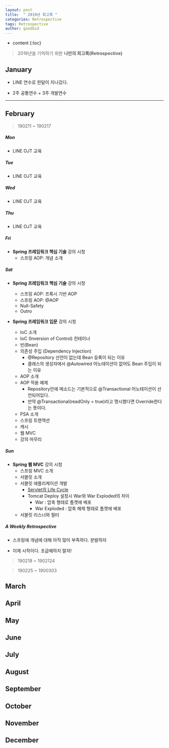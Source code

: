 ```yaml
---
layout: post
title:  " 2019년 회고록 "
categories: Retrospective
tags: Retrospective
author: goodGid
---
```

* content
{:toc}

> 2019년을 기억하기 위한 **나만의 회고록(Retrospective)**






## January

* LINE 연수로 한달이 지나갔다.

* 2주 공통연수 + 3주 개발연수 

---

## February

> 190211 ~ 190217

<h5>Mon</h5>

* LINE OJT 교육

<h5>Tue</h5>

* LINE OJT 교육

<h5>Wed</h5>

* LINE OJT 교육

<h5>Thu</h5>

* LINE OJT 교육

<h5>Fri</h5>

* **Spring 프레임워크 핵심 기술** 강의 시청
    - 스프링 AOP: 개념 소개

<h5>Sat</h5>

* **Spring 프레임워크 핵심 기술** 강의 시청
    - 스프링 AOP: 프록시 기반 AOP
    - 스프링 AOP: @AOP
    - Null-Safety
    - Outro

* **Spring 프레임워크 입문** 강의 시청
    - IoC 소개
    - IoC (Inversion of Control) 컨테이너
    - 빈(Bean)
    - 의존성 주입 (Dependency Injection)
        - @Repository 선언이 없는데 Bean 등록이 되는 이유
        - 클래스의 생성자에서 @Autowired 어노테이션이 없어도 Bean 주입이 되는 이유 
    - AOP 소개
    - AOP 적용 예제
        - Repository안에 메소드는 기본적으로 @Transactional 어노테이션이 선언되어있다.
        - 만약 @Transactional(readOnly = true)라고 명시했다면 Override한다는 뜻이다.
    - PSA 소개
    - 스프링 트랜잭션
    - 캐시
    - 웹 MVC
    - 강의 마무리

<h5>Sun</h5>

* **Spring 웹 MVC** 강의 시청
    - 스프링 MVC 소개
    - 서블릿 소개
    - 서블릿 애플리케이션 개발
        - [Servlet의 Life Cycle]({{site.url}}/Java-Servlet-Life-Cycle)
        - Tomcat Deploy 설정시 War와 War Exploded의 차이
            - War : 압축 형태로 톰캣에 배포
            - War Exploded : 압축 해제 형태로 톰캣에 배포
    - 서블릿 리스너와 필터

<h5> A Weekly Retrospective </h5>

* 스프링에 개념에 대해 아직 많이 부족하다. 분발하자

* 이제 시작이다. 조급해하지 말자!

> 190218 ~ 1902124

> 190225 ~ 1900303


## March

## April

## May

## June

## July

## August

## September

## October

## November

## December
